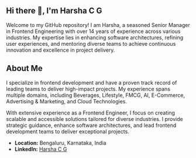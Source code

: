 ## Hi there 👋, I'm Harsha C G

Welcome to my GitHub repository! I am Harsha, a seasoned Senior Manager in Frontend Engineering with over 14 years of experience across various industries. My expertise lies in enhancing software architectures, refining user experiences, and mentoring diverse teams to achieve continuous innovation and excellence in project delivery.

## About Me

I specialize in frontend development and have a proven track record of leading teams to deliver high-impact projects. My experience spans multiple domains, including Beverages, Lifestyle, FMCG, AI, E-Commerce, Advertising & Marketing, and Cloud Technologies.

With extensive experience as a Frontend Engineer, I focus on creating scalable and accessible solutions tailored for diverse industries. I provide strategic guidance, enhance software architectures, and lead frontend development teams to deliver exceptional projects.

- **Location:** Bengaluru, Karnataka, India
- **LinkedIn:** [Harsha C G](https://www.linkedin.com/in/harshacg)

<!--
**cgharsha/cgharsha** is a ✨ _special_ ✨ repository because its `README.md` (this file) appears on your GitHub profile.

Here are some ideas to get you started:

- 🔭 I’m currently working on ...
- 🌱 I’m currently learning ...
- 👯 I’m looking to collaborate on ...
- 🤔 I’m looking for help with ...
- 💬 Ask me about ...
- 📫 How to reach me: ...
- 😄 Pronouns: ...
- ⚡ Fun fact: ...
-->
